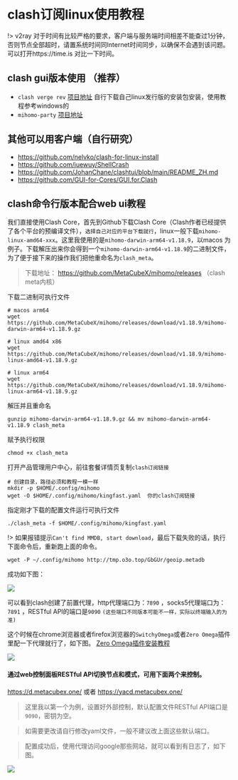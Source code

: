 # clash订阅linux使用教程

!> v2ray 对于时间有比较严格的要求，客户端与服务端时间相差不能查过1分钟，否则节点全部超时，请置系统时间同Internet时间同步，以确保不会遇到该问题。可以打开https://time.is 对比一下时间。


## clash gui版本使用  （推荐）
- `clash verge rev` [项目地址](https://github.com/clash-verge-rev/clash-verge-rev/releases/tag/v1.7.7) 自行下载自己linux发行版的安装包安装，使用教程参考windows的
- `mihomo-party` [项目地址](https://github.com/mihomo-party-org/mihomo-party/releases)

<!-- https://archive.org/details/clash_for_windows_pkg -->

## 其他可以用客户端（自行研究）

- https://github.com/nelvko/clash-for-linux-install
- https://github.com/juewuy/ShellCrash
- https://github.com/JohanChane/clashtui/blob/main/README_ZH.md
- https://github.com/GUI-for-Cores/GUI.for.Clash

## clash命令行版本配合web ui教程
我们直接使用Clash Core，首先到Github下载Clash Core（Clash作者已经提供了各个平台的预编译文件），`选择自己对应的平台下载就行`，linux一般下载`mihomo-linux-amd64-xxx`。这里我使用的是`mihomo-darwin-arm64-v1.18.9`，以macos 为例子。下载解压出来你会得到一个`mihomo-darwin-arm64-v1.18.9`的二进制文件，为了便于接下来的操作我们把他重命名为`clash_meta`。

<!-- > 下载地址：https://github.com/Dreamacro/clash/releases -->

<!-- > 下载地址：https://github.com/doreamon-design/clash/releases (clash内核，停止维护) -->

> 下载地址： https://github.com/MetaCubeX/mihomo/releases （clash meta内核）

下载二进制可执行文件

```
# macos arm64
wget https://github.com/MetaCubeX/mihomo/releases/download/v1.18.9/mihomo-darwin-arm64-v1.18.9.gz

# linux amd64 x86
wget https://github.com/MetaCubeX/mihomo/releases/download/v1.18.9/mihomo-linux-amd64-v1.18.9.gz

# linux arm64
wget https://github.com/MetaCubeX/mihomo/releases/download/v1.18.9/mihomo-linux-arm64-v1.18.9.gz
```

解压并且重命名

```
gunzip mihomo-darwin-arm64-v1.18.9.gz && mv mihomo-darwin-arm64-v1.18.9 clash_meta
```

赋予执行权限

```
chmod +x clash_meta
```

打开产品管理用户中心，前往套餐详情页复制`clash订阅链接`

```
# 创建目录，路径必须和教程一模一样
mkdir -p $HOME/.config/mihomo 
wget -O $HOME/.config/mihomo/kingfast.yaml  你的clash订阅链接
```

指定刚才下载的配置文件运行可执行文件

```
./clash_meta -f $HOME/.config/mihomo/kingfast.yaml
```

!> 如果报错提示`Can't find MMDB, start download`，最后下载失败的话，执行下面命令后，重新跑上面的命令。
```
wget -P ~/.config/mihomo http://tmp.o3o.top/GbGUr/geoip.metadb 
```

成功如下图：

![](/img/linux1.png)

可以看到clash创建了前置代理，http代理端口为：`7890` ，socks5代理端口为：`7891` ，RESTful API的端口是`9090` `(这些端口不同版本可能不一样，实际以终端输入的为准)`

这个时候在chrome浏览器或者firefox浏览器的`SwitchyOmega`或者`Zero Omega`插件里配一下代理就行了，如下图。
[Zero Omega插件安装教程](/others/omega.md)

![](/img/linux2.png)


#### 通过web控制面板RESTful API切换节点和模式，可用下面两个来控制。

https://d.metacubex.one/ 或者 https://yacd.metacubex.one/

>这里我以第一个为例，设置好外部控制，默认配置文件RESTful API端口是`9090`，密钥为空。

>如需要更改请自行修改yaml文件，一般不建议改上面这些默认端口。

>配置成功后，使用代理访问google那些网站，就可以看到有日志了，如下图。

![](/img/linux3.png)